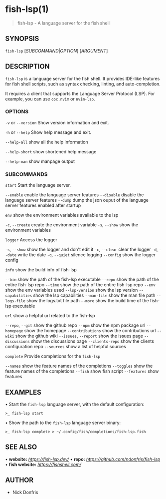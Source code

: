# fish-lsp(1)

> fish-lsp - A language server for the fish shell

## SYNOPSIS

`fish-lsp` [_SUBCOMMAND_|_OPTION_] [_ARGUMENT_]

## DESCRIPTION

`fish-lsp` is a language server for the fish shell. It provides IDE-like features for fish shell scripts, such as syntax checking, linting, and auto-completion.

It requires a client that supports the Language Server Protocol (LSP). For example, you can use `coc.nvim` or `nvim-lsp`.

### OPTIONS

`-v` or `--version`
Show version information and exit.

`-h` or  `--help`
Show help message and exit.

`--help-all`
show all the help information

`--help-short`
show shortened help message

`--help-man`
show manpage output

### SUBCOMMANDS

`start`
Start the language server.

  `--enable`    enable the language server features
  `--disable`   disable the language server features
  `--dump`    dump the json ouput of the language server features enabled after startup

`env`
show the environment variables available to the lsp

  `-c`, `--create`    create the environment variable
  `-s`, `--show`      show the environment variables

`logger`
Access the logger

  `-s`, `--show`    show the logger and don't edit it
  `-c`, `--clear`   clear the logger
  `-d`, `--date`    write the date
  `-q`, `--quiet`   silence logging
  `--config`      show the logger config

`info`
show the build info of fish-lsp

  `--bin`             show the path of the fish-lsp executable
  `--repo`            show the path of the entire fish-lsp repo
  `--time`            show the path of the entire fish-lsp repo
  `--env`             show the env variables used
  `--lsp-version`     show the lsp version
  `--capabilities`    show the lsp capabilities
  `--man-file`        show the man file path
  `--logs-file`       show the logs.txt file path
  `--more`            show the build time of the fish-lsp executable

`url`
show a helpful url related to the fish-lsp

  `--repo`, `--git`        show the github repo
  `--npm`                show the npm package url
  `--homepage`           show the homepage
  `--contributions`      show the contributions url
  `--wiki`               show the github wiki
  `--issues`, `--report`   show the issues page
  `--discussions`        show the discussions page
  `--clients-repo`       show the clients configuration repo
  `--sources`            show a list of helpful sources

`complete`
Provide completions for the `fish-lsp`

  `--names`     show the feature names of the completions
  `--toggles`   show the feature names of the completions
  `--fish`      show fish script
  `--features`  show features

## EXAMPLES

 • Start the `fish-lsp` language server, with the default configuration:

  ```fish
  >_ fish-lsp start
  ```

• Show the path to the `fish-lsp` language server binary:

  ```fish
  >_ fish-lsp complete > ~/.config/fish/completions/fish-lsp.fish
  ```

## SEE ALSO

  • __website:__ _https://fish-lsp.dev/_
  • __repo:__ _https://github.com/ndonfris/fish-lsp_
  • __fish website:__ _https://fishshell.com/_

## AUTHOR

- Nick Donfris
